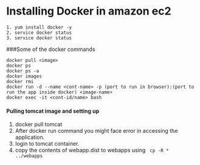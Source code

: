 # Installing Docker in amazon ec2
```
1. yum install docker -y
2. service docker status
3. service docker status
```
###Some of the docker commands
```
docker pull <image>
docker ps
docker ps -a 
docker images
docker rmi
docker run -d --name <cont-name> -p (port to run in browser):(port to run the app inside docker) <image-name>
docker exec -it <cont-id/name> bash

```
#### Pulling tomcat image and setting up

1. docker pull tomcat
2. After docker run command you might face error in accessing the application. 
3. login to tomcat container. 
4. copy the contents of webapp.dist to webapps using ``` cp -R * ../webapps```
